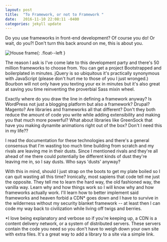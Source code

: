 ```yaml
---
layout: post
title:  "To Framework, or not to Framework "
date:   2016-11-10 22:08:11 -0400
categories: jekyll update
---
```

 Do you use frameworks in front-end development? Of course you do! Or wait, do you?! Don't turn this back around on me, this is about you.

 ![House frame](/images/house-frame.jpg){: .float--left }

 The reason I ask is I've come late to this development party and there's 50 million frameworks to choose from. You can get a project Bootstrapped and boilerplated in minutes. jQuery is so ubiquitous it's practically synonymous with JavaScript (please don't hurt me to those of you I just wronged.) Bourbon will not only have you texting your ex in minutes but it's also great at saving you time reinventing the proverbial Sass mixin wheel.

 Exactly where do you draw the line in defining a framework anyway? Is WordPress not just a blogging platform but also a framework? Drupal? Magento? Are libraries and frameworks all that different? Don't they both reduce the amount of code you write while adding extensibility and making you that much more powerful? What about libraries like GreenSock that have you making dynamite animations right out of the box? Don't I need this in my life??

 I read the documentation for these technologies and there's a general consensus that I'm wasting too much time building from scratch and my rivals are leaving me in their dusts. Since I mentioned rivals and they're all ahead of me there could potentially be different kinds of dust they're leaving me in, so I say dusts. Who says 'dusts' anyway?

 With this in mind, should I just strap on the boots to get my plate boiled so I can quit wasting all this time? Ironically, most sapiens that code tell me just the opposite. They tell me to learn the hard way, the old fashioned way, the vanilla way. Learn why and how things work so I will know why and how frameworks actually work. I'll learn how to better implement said frameworks and heaven forbid a CDN* goes down and I have to survive in the wilderness without my security blanket framework -- at least then I can code my way back to civilization while living off twigs and berries.

 *I love being explanatory and verbose so if you're keeping up, a CDN is a content delivery network, or a system of distributed servers. These servers contain the code you need so you don't have to weigh down your own site with extra files. It's a great way to add a library to a site via a simple link.
